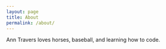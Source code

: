 ```yaml
---
layout: page
title: About
permalink: /about/
---
```


Ann Travers loves horses, baseball, and learning how to code.
